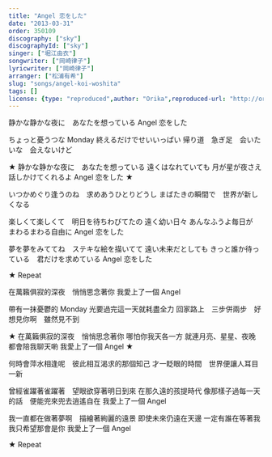 ```yaml
---
title: "Angel 恋をした"
date: "2013-03-31"
order: 350109
discography: ["sky"]
discographyId: ["sky"]
singer: ["堀江由衣"]
songwriter: ["岡崎律子"]
lyricwriter: ["岡崎律子"]
arranger: ["松浦有希"]
slug: "songs/angel-koi-woshita"
tags: []
license: {type: "reproduced",author: "Orika",reproduced-url: "http://orikamushi.myweb.hinet.net",reproduced-website: "織歌蟲"}
---
```


静かな静かな夜に　あなたを想っている 
Angel 恋をした 

ちょっと憂うつな Monday 
終えるだけでせいいっぱい 
帰り道　急ぎ足　会いたいな　会えないけど 

★ 静かな静かな夜に　あなたを想っている 
遠くはなれていても 
月が星が夜さえ　話しかけてくれるよ 
Angel 恋をした ★

いつかめぐり逢うのね　求めあうひとりどうし 
まばたきの瞬間で　世界が新しくなる 

楽しくて楽しくて　明日を待ちわびてたの 
遠く幼い日々 
あんなふうよ毎日が　まわるまわる自由に 
Angel 恋をした 

夢を夢をみててね　ステキな絵を描いてて 
遠い未来だとしても 
きっと誰か待っている　君だけを求めている 
Angel 恋をした 

★ Repeat 

在萬籟俱寂的深夜　悄悄思念著你
我愛上了一個 Angel

帶有一抹憂鬱的 Monday
光要過完這一天就耗盡全力
回家路上　三步併兩步　好想見你啊　雖然見不到

★ 在萬籟俱寂的深夜　悄悄思念著你
哪怕你我天各一方
就連月亮、星星、夜晚　都會陪我聊天喲
我愛上了一個 Angel ★

何時會萍水相逢呢　彼此相互渴求的那個知己
才一眨眼的時間　世界便讓人耳目一新

曾經雀躍著雀躍著　望眼欲穿著明日到來
在那久遠的孩提時代
像那樣子過每一天的話　便能兜來兜去逍遙自在
我愛上了一個 Angel

我一直都在做著夢啊　描繪著絢麗的遠景
即使未來仍遠在天邊
一定有誰在等著我　我只希望那會是你
我愛上了一個 Angel

★ Repeat
